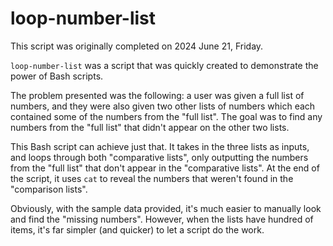 # loop-number-list

This script was originally completed on 2024 June 21, Friday.

`loop-number-list` was a script that was quickly created to demonstrate the power of Bash scripts.

The problem presented was the following: a user was given a full list of numbers, and they were also given two other lists of numbers which each contained some of the numbers from the "full list". The goal was to find any numbers from the "full list" that didn't appear on the other two lists.

This Bash script can achieve just that. It takes in the three lists as inputs, and loops through both "comparative lists", only outputting the numbers from the "full list" that don't appear in the "comparative lists". At the end of the script, it uses `cat` to reveal the numbers that weren't found in the "comparison lists".

Obviously, with the sample data provided, it's much easier to manually look and find the "missing numbers". However, when the lists have hundred of items, it's far simpler (and quicker) to let a script do the work.
